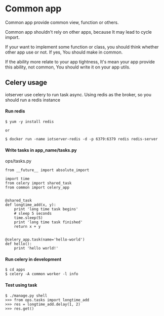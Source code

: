 # Common app

Common app provide common view, function or others.

Common app shouldn't rely on other apps, because It may lead to cycle
import.

If your want to implement some function or class, you should think
whether other app use or not. If yes, You should make in common.

If the ability more relate to your app tightness, It's mean your app
provide this ability, not common, You should write it on your app utils.



## Celery usage


iotserver use celery to run task async. Using redis as the broker, so
you should run a redis instance

#### Run redis

	$ yum -y install redis

	or

	$ docker run -name iotserver-redis -d -p 6379:6379 redis redis-server


#### Write tasks in app_name/tasks.py

ops/tasks.py

```
from __future__ import absolute_import

import time
from celery import shared_task
from common import celery_app


@shared_task
def longtime_add(x, y):
    print 'long time task begins'
    # sleep 5 seconds
    time.sleep(5)
    print 'long time task finished'
    return x + y


@celery_app.task(name='hello-world')
def hello():
    print 'hello world!'

```

#### Run celery in development

```
$ cd apps
$ celery -A common worker -l info
```

#### Test using task

```
$ ./manage.py shell
>>> from ops.tasks import longtime_add
>>> res = longtime_add.delay(1, 2)
>>> res.get()
```




